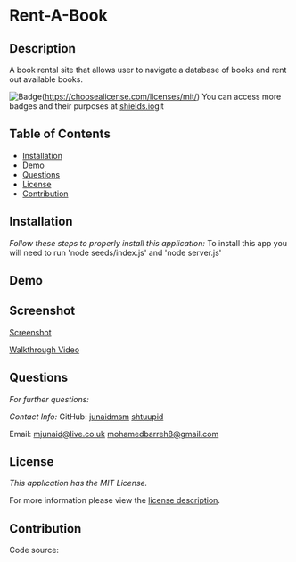 # Rent-A-Book
## Description
A book rental site that allows user to navigate a database of books and rent out available books.


![Badge](https://img.shields.io/badge/license-MITLicense-brightorange)(https://choosealicense.com/licenses/mit/)
You can access more badges and their purposes at [shields.io](https://shields.io)git


## Table of Contents
  * [Installation](#installation)
  * [Demo](#demo)  
  * [Questions](#questions)
  * [License](#license)
  * [Contribution](#contribution)

    
## Installation

 _Follow these steps to properly install this application:_
  To install this app you will need to run 'node seeds/index.js' and 'node server.js'


## Demo


## Screenshot

[Screenshot]()
<image src = "">



[Walkthrough Video]()


## Questions

 _For further questions:_
  
  
  _Contact Info:_
  GitHub: [junaidmsm](https://github.com/g)
          [shtuupid](https://github.com/g) 


  Email: [mjunaid@live.co.uk](mailto:y)
         [mohamedbarreh8@gmail.com](mailto:y)


## License

_This application has the MIT License._
      
  For more information please view the [license description](https://choosealicense.com/licenses/mit/).

  
## Contribution

Code source: